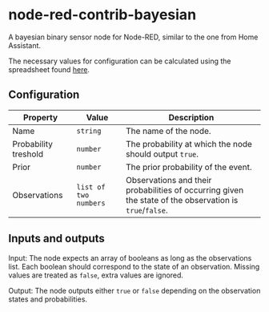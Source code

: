 # node-red-contrib-bayesian

A bayesian binary sensor node for Node-RED, similar to the one
from Home Assistant.

The necessary values for configuration can be calculated using the spreadsheet found [here](https://docs.google.com/spreadsheets/d/1sV5WHM0GTG9oXGuO7QMOOHZDVdWVY0D9bTVLUmSM4co/edit#gid=0).

## Configuration

| Property             | Value                 | Description                                                                                             |
|----------------------|-----------------------|---------------------------------------------------------------------------------------------------------|
| Name                 | `string`              | The name of the node.                                                                                   |
| Probability treshold | `number`              | The probability at which the node should output `true`.                                                 |
| Prior                | `number`              | The prior probability of the event.                                                                     |
| Observations         | `list of two numbers` | Observations and their probabilities of occurring given the state of the observation is `true`/`false`. |

## Inputs and outputs

Input: The node expects an array of booleans as long as the observations list. Each boolean should correspond to the state of an observation. Missing values are treated as `false`, extra values are ignored.

Output: The node outputs either `true` or `false` depending on the observation states and probabilities.
